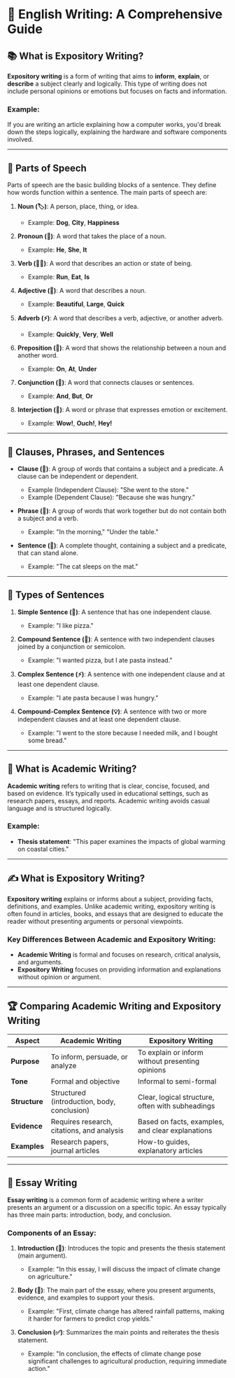 # 📝 English Writing: A Comprehensive Guide

## 📚 What is Expository Writing?

**Expository writing** is a form of writing that aims to **inform**, **explain**, or **describe** a subject clearly and logically. This type of writing does not include personal opinions or emotions but focuses on facts and information.

### Example:
If you are writing an article explaining how a computer works, you'd break down the steps logically, explaining the hardware and software components involved.

---

## 🧩 Parts of Speech

Parts of speech are the basic building blocks of a sentence. They define how words function within a sentence. The main parts of speech are:

1. **Noun (🏷️)**: A person, place, thing, or idea.
   - Example: **Dog**, **City**, **Happiness**
   
2. **Pronoun (👤)**: A word that takes the place of a noun.
   - Example: **He**, **She**, **It**
   
3. **Verb (🏃‍♂️)**: A word that describes an action or state of being.
   - Example: **Run**, **Eat**, **Is**
   
4. **Adjective (🌟)**: A word that describes a noun.
   - Example: **Beautiful**, **Large**, **Quick**
   
5. **Adverb (⚡)**: A word that describes a verb, adjective, or another adverb.
   - Example: **Quickly**, **Very**, **Well**
   
6. **Preposition (📍)**: A word that shows the relationship between a noun and another word.
   - Example: **On**, **At**, **Under**
   
7. **Conjunction (🔗)**: A word that connects clauses or sentences.
   - Example: **And**, **But**, **Or**
   
8. **Interjection (💬)**: A word or phrase that expresses emotion or excitement.
   - Example: **Wow!**, **Ouch!**, **Hey!**

---

## 🧳 Clauses, Phrases, and Sentences

- **Clause (📝)**: A group of words that contains a subject and a predicate. A clause can be independent or dependent.
  - Example (Independent Clause): "She went to the store."
  - Example (Dependent Clause): "Because she was hungry."

- **Phrase (📍)**: A group of words that work together but do not contain both a subject and a verb.
  - Example: "In the morning," "Under the table."

- **Sentence (📜)**: A complete thought, containing a subject and a predicate, that can stand alone.
  - Example: "The cat sleeps on the mat."

---

## 🧠 Types of Sentences

1. **Simple Sentence (📝)**: A sentence that has one independent clause.
   - Example: "I like pizza."

2. **Compound Sentence (🔗)**: A sentence with two independent clauses joined by a conjunction or semicolon.
   - Example: "I wanted pizza, but I ate pasta instead."

3. **Complex Sentence (⚡)**: A sentence with one independent clause and at least one dependent clause.
   - Example: "I ate pasta because I was hungry."

4. **Compound-Complex Sentence (💡)**: A sentence with two or more independent clauses and at least one dependent clause.
   - Example: "I went to the store because I needed milk, and I bought some bread."

---

## 🏫 What is Academic Writing?

**Academic writing** refers to writing that is clear, concise, focused, and based on evidence. It’s typically used in educational settings, such as research papers, essays, and reports. Academic writing avoids casual language and is structured logically.

### Example:
- **Thesis statement**: "This paper examines the impacts of global warming on coastal cities."

---

## ✍️ What is Expository Writing?

**Expository writing** explains or informs about a subject, providing facts, definitions, and examples. Unlike academic writing, expository writing is often found in articles, books, and essays that are designed to educate the reader without presenting arguments or personal viewpoints.

### Key Differences Between Academic and Expository Writing:
- **Academic Writing** is formal and focuses on research, critical analysis, and arguments.
- **Expository Writing** focuses on providing information and explanations without opinion or argument.

---

## 🏆 Comparing Academic Writing and Expository Writing

| Aspect                     | Academic Writing                               | Expository Writing                                |
|----------------------------|------------------------------------------------|---------------------------------------------------|
| **Purpose**                 | To inform, persuade, or analyze                | To explain or inform without presenting opinions   |
| **Tone**                    | Formal and objective                           | Informal to semi-formal                           |
| **Structure**               | Structured (introduction, body, conclusion)    | Clear, logical structure, often with subheadings   |
| **Evidence**                | Requires research, citations, and analysis     | Based on facts, examples, and clear explanations   |
| **Examples**                | Research papers, journal articles              | How-to guides, explanatory articles               |

---

## 📑 Essay Writing

**Essay writing** is a common form of academic writing where a writer presents an argument or a discussion on a specific topic. An essay typically has three main parts: introduction, body, and conclusion.

### Components of an Essay:

1. **Introduction (🚪)**: Introduces the topic and presents the thesis statement (main argument).
   - Example: "In this essay, I will discuss the impact of climate change on agriculture."

2. **Body (💪)**: The main part of the essay, where you present arguments, evidence, and examples to support your thesis.
   - Example: "First, climate change has altered rainfall patterns, making it harder for farmers to predict crop yields."

3. **Conclusion (✅)**: Summarizes the main points and reiterates the thesis statement.
   - Example: "In conclusion, the effects of climate change pose significant challenges to agricultural production, requiring immediate action."

